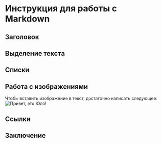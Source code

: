# Инструкция для работы с Markdown

## Заголовок

## Выделение текста

## Списки

## Работа с изображениями

Чтобы вставить изображение в текст, достаточно написать следующее:
![Привет, это Юля!](Юля11.jpeg)

## Ссылки

## Заключение

##